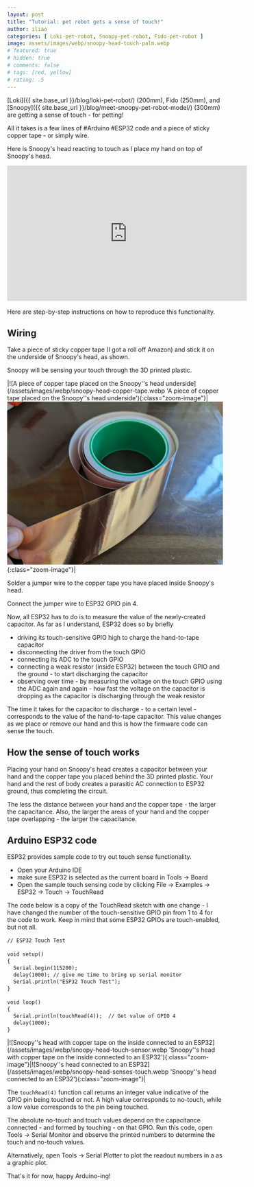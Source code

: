 ```yaml
---
layout: post
title: "Tutorial: pet robot gets a sense of touch!"
author: iliao
categories: [ Loki-pet-robot, Snoopy-pet-robot, Fido-pet-robot ]
image: assets/images/webp/snoopy-head-touch-palm.webp
# featured: true
# hidden: true
# comments: false
# tags: [red, yellow]
# rating: .5
---
```

[Loki]({{ site.base_url }}/blog/loki-pet-robot/) (200mm),
Fido (250mm), and
[Snoopy]({{ site.base_url }}/blog/meet-snoopy-pet-robot-model/) (300mm)
are getting a sense of touch - for petting!

All it takes is a few lines of #Arduino #ESP32 code and a piece of sticky copper tape - or simply wire.

Here is Snoopy's head reacting to touch as I place my hand on top of Snoopy's head.

<div class="text-center">
<iframe width="560" height="315" src="https://www.youtube.com/embed/oTpgZuBU10Q?si=RHWZNFUAKF8XQumG" title="YouTube video player" frameborder="0" allow="accelerometer; autoplay; clipboard-write; encrypted-media; gyroscope; picture-in-picture; web-share" allowfullscreen></iframe>
</div>

<p></p>

Here are step-by-step instructions on how to reproduce this functionality.

## Wiring
Take a piece of sticky copper tape (I got a roll off Amazon) and stick it on the underside of Snoopy's head, as shown.

Snoopy will be sensing your touch through the 3D printed plastic.

|![A piece of copper tape placed on the Snoopy''s head underside](/assets/images/webp/snoopy-head-copper-tape.webp 'A piece of copper tape placed on the Snoopy''s head underside'){:class="zoom-image"}|![A roll of sticky copper tape](/assets/images/webp/sticky-copper-tape.webp 'A roll of sticky copper tape'){:class="zoom-image"}|

Solder a jumper wire to the copper tape you have placed inside Snoopy's head.

Connect the jumper wire to ESP32 GPIO pin 4.

Now, all ESP32 has to do is to measure the value of the newly-created capacitor. As far as I understand, ESP32 does so by
briefly
- driving its touch-sensitive GPIO high to charge the hand-to-tape capacitor
- disconnecting the driver from the touch GPIO
- connecting its ADC to the touch GPIO
- connecting a weak resistor (inside ESP32) between the touch GPIO and the ground - to start discharging the capacitor
- observing over time - by measuring the voltage on the touch GPIO using the ADC again and again - how fast the
voltage on the capacitor is dropping as the capacitor is discharging through the weak resistor

The time it takes for the capacitor to discharge - to a certain level - corresponds to the value of the
hand-to-tape capacitor. This value changes as we place or remove our hand and this is how the firmware code
can sense the touch.

## How the sense of touch works

Placing your hand on Snoopy's head creates a capacitor between your hand and the copper tape you placed behind
the 3D printed plastic. Your hand and the rest of body creates a parasitic AC connection to ESP32 ground,
thus completing the circuit.

The less the distance between your hand and the copper tape - the larger the capacitance.
Also, the larger the areas of your hand and the copper tape overlapping - the larger the capacitance.

## Arduino ESP32 code

ESP32 provides sample code to try out touch sense functionality.
- Open your Arduino IDE
- make sure ESP32 is selected as the current board in Tools -> Board
- Open the sample touch sensing code by clicking File -> Examples -> ESP32 -> Touch -> TouchRead

The code below is a copy of the TouchRead sketch with one change - I have changed the number of the touch-sensitive
GPIO pin from 1 to 4 for the code to work. Keep in mind that some ESP32 GPIOs are touch-enabled, but not all.

```
// ESP32 Touch Test

void setup()
{
  Serial.begin(115200);
  delay(1000); // give me time to bring up serial monitor
  Serial.println("ESP32 Touch Test");
}

void loop()
{
  Serial.println(touchRead(4));  // Get value of GPIO 4
  delay(1000);
}
```

|![Snoopy''s head with copper tape on the inside connected to an ESP32](/assets/images/webp/snoopy-head-touch-sensor.webp 'Snoopy''s head with copper tape on the inside connected to an ESP32'){:class="zoom-image"}|![Snoopy''s head connected to an ESP32](/assets/images/webp/snoopy-head-senses-touch.webp 'Snoopy''s head connected to an ESP32'){:class="zoom-image"}|

<p></p>

The `touchRead(4)` function call returns an integer value indicative of the GPIO pin being touched or not.
A high value corresponds to no-touch, while a low value corresponds to the pin being touched.

The absolute no-touch and touch values depend on the capacitance connected - and formed by touching - on
that GPIO. Run this code, open Tools -> Serial Monitor and observe the printed numbers to determine the
touch and no-touch values.

Alternatively, open Tools -> Serial Plotter to plot the readout numbers in a as a graphic plot.

That's it for now, happy Arduino-ing!